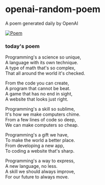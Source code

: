 
# openai-random-poem
 A poem generated daily by OpenAI

[![Poem](https://github.com/fbiego/openai-random-poem/actions/workflows/main.yml/badge.svg)](https://github.com/fbiego/openai-random-poem/actions/workflows/main.yml)

### today's poem  
  
Programming's a science so unique,  
A language with its own technique.  
A type of math that's so complex,  
That all around the world it's checked.  
  
From the code you can create,  
A program that cannot be beat.  
A game that has no end in sight,  
A website that looks just right.  
  
Programming's a skill so sublime,  
It's how we make computers chime.  
From a few lines of code so deep,  
We can make computers so cheap.  
  
Programming's a gift we have,  
To make the world a better place.  
From developing a new app,  
To coding a website that's sharp.  
  
Programming's a way to express,  
A new language, no less.  
A skill we should always improve,  
For our future to always move.